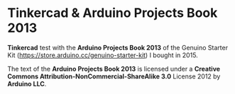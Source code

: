 # Tinkercad & Arduino Projects Book 2013

**Tinkercad** test with the **Arduino Projects Book 2013** of the Genuino Starter Kit (https://store.arduino.cc/genuino-starter-kit) I bought in 2015.

The text of the **Arduino Projects Book 2013** is licensed under a **Creative Commons Attribution-NonCommercial-ShareAlike 3.0** License 2012 by **Arduino LLC**.
